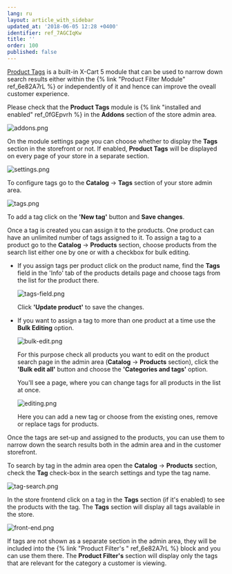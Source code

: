 ```yaml
---
lang: ru
layout: article_with_sidebar
updated_at: '2018-06-05 12:28 +0400'
identifier: ref_7AGCIqKw
title: ''
order: 100
published: false
---
```

[Product Tags](https://market.x-cart.com/addons/product-tags.html "Product Tags") is a built-in X-Cart 5 module that can be used to narrow down search results either within the {% link "Product Filter Module" ref_6e82A7rL %} or independently of it and hence can improve the oveall customer experience. 

Please check that the **Product Tags** module is {% link "installed and enabled" ref_0fGEpvrh %} in the **Addons** section of the store admin area. 

![addons.png]({{site.baseurl}}/attachments/ref_6nFoxYf1/addons.png)

On the module settings page you can choose whether to display the **Tags** section in the storefront or not. If enabled, **Product Tags** will be displayed on every page of your store in a separate section.

![settings.png]({{site.baseurl}}/attachments/ref_6nFoxYf1/settings.png)

To configure tags go to the **Catalog** -> **Tags** section of your store admin area.

![tags.png]({{site.baseurl}}/attachments/ref_6nFoxYf1/tags.png)

To add a tag click on the **'New tag'** button and **Save changes**. 

Once a tag is created you can assign it to the products. One product can have an unlimited number of tags assigned to it. To assign a tag to a product go to the **Catalog** -> **Products** section, choose products from the search list either one by one or with a checkbox for bulk editing.

* If you assign tags per product click on the product name, find the **Tags** field in the 'Info' tab of the products details page and choose tags from the list for the product there. 
  
  ![tags-field.png]({{site.baseurl}}/attachments/ref_6nFoxYf1/tags-field.png)
  
  Click **'Update product'** to save the changes.
  
* If you want to assign a tag to more than one product at a time use the **Bulk Editing** option. 
  
  ![bulk-edit.png]({{site.baseurl}}/attachments/ref_6nFoxYf1/bulk-edit.png)
  
  For this purpose check all products you want to edit on the product search page in the admin area (**Catalog** -> **Products** section), click the **'Bulk edit all'** button and choose the **'Categories and tags'** option. 
  
  You'll see a page, where you can change tags for all products in the list at once.

  ![editing.png]({{site.baseurl}}/attachments/ref_6nFoxYf1/editing.png)
  
  Here you can add a new tag or choose from the existing ones, remove or replace tags for products.

Once the tags are set-up and assigned to the products, you can use them to narrow down the search results both in the admin area and in the customer storefront.

To search by tag in the admin area open the **Catalog** -> **Products** section, check the **Tag** check-box in the search settings and type the tag name.

![tag-search.png]({{site.baseurl}}/attachments/ref_6nFoxYf1/tag-search.png)

In the store frontend click on a tag in the **Tags** section (if it's enabled) to see the products with the tag. The **Tags** section will display all tags available in the store.

![front-end.png]({{site.baseurl}}/attachments/ref_6nFoxYf1/front-end.png)

If tags are not shown as a separate section in the admin area, they will be included into the {% link "Product Filter's " ref_6e82A7rL %} block and you can use them there. The **Product Filter's** section will display only the tags that are relevant for the category a customer is viewing.

